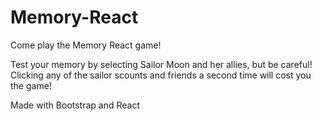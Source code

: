 # Memory-React

Come play the Memory React game!

Test your memory by selecting Sailor Moon and her allies, but be careful! Clicking any of the sailor scounts and friends a second time will cost you the game!

Made with Bootstrap and React